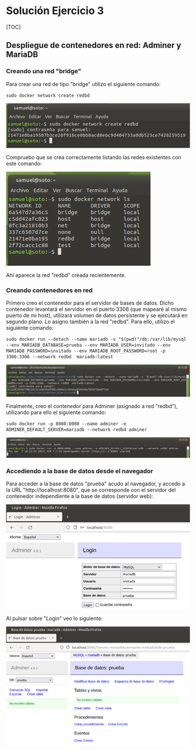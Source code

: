 # Solución Ejercicio 3

[TOC]

## Despliegue de contenedores en red: Adminer y MariaDB

### Creando una red "bridge"

Para crear una red de tipo "bridge" utilizo el siguiente comando:

```shell
sudo docker network create redbd
```

![image-20220407200400588](solucion_ej3.assets/image-20220407200400588.png)

Compruebo que se crea correctamente listando las redes existentes con este comando:

![image-20220407200435950](solucion_ej3.assets/image-20220407200435950.png)

Ahí aparece la red "redbd" creada recientemente.

### Creando contenedores en red

Primero creo el contenedor para el servidor de bases de datos. Dicho contenedor levantará el servidor en el puerto 3306 (que mapearé al mismo puerto de mi host), utilizará volumen de datos persistente y se ejecutará en segundo plano. Lo asigno también a la red "redbd". Para ello, utilizo el siguiente comando:

```shell
sudo docker run --detach --name mariadb -v "$(pwd)"/db:/var/lib/mysql --env MARIADB_DATABASE=prueba --env MARIADB_USER=invitado --env MARIADB_PASSWORD=invitado --env MARIADB_ROOT_PASSWORD=root -p 3306:3306 --network redbd  mariadb:latest
```

![image-20220407201548750](solucion_ej3.assets/image-20220407201548750.png)

Finalmente, creo el contenedor para Adminer (asignado a red "redbd"), utilizando para ello el siguiente comando:

```shell
sudo docker run -p 8080:8080 --name adminer -e ADMINER_DEFAULT_SERVER=mariadb --network redbd adminer
```

![image-20220407202241858](solucion_ej3.assets/image-20220407202241858.png)

### Accediendo a la base de datos desde el navegador

Para acceder a la base de datos "prueba" acudo al navegador, y accedo a la URL "http://localhost:8080", que se corresponde con el servidor del contenedor independiente a la base de datos (servidor web):

![image-20220407205823388](solucion_ej3.assets/image-20220407205823388.png)

Al pulsar sobre "Login" veo lo siguiente:

![image-20220407205850224](solucion_ej3.assets/image-20220407205850224.png)
